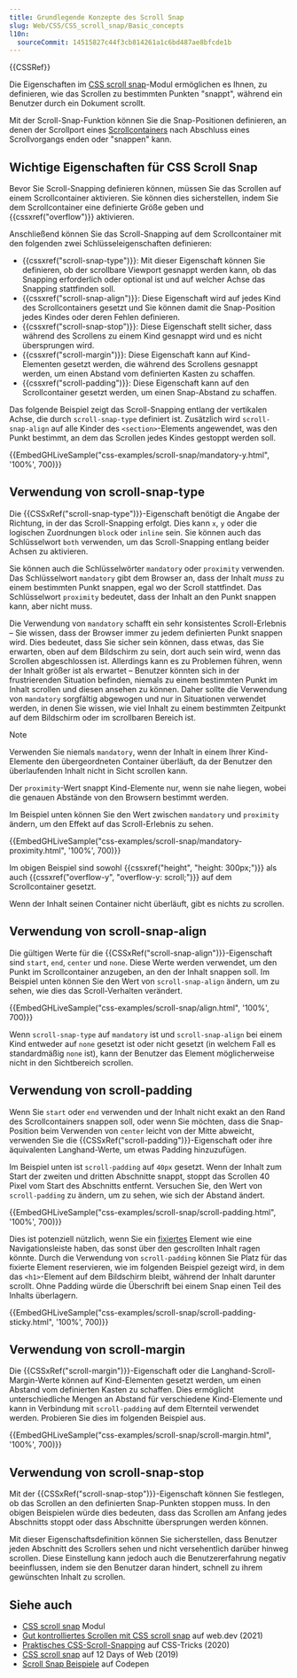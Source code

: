 ```yaml
---
title: Grundlegende Konzepte des Scroll Snap
slug: Web/CSS/CSS_scroll_snap/Basic_concepts
l10n:
  sourceCommit: 14515827c44f3cb814261a1c6bd487ae8bfcde1b
---
```


{{CSSRef}}

Die Eigenschaften im [CSS scroll snap](/de/docs/Web/CSS/CSS_scroll_snap)-Modul ermöglichen es Ihnen, zu definieren, wie das Scrollen zu bestimmten Punkten "snappt", während ein Benutzer durch ein Dokument scrollt.

Mit der Scroll-Snap-Funktion können Sie die Snap-Positionen definieren, an denen der Scrollport eines [Scrollcontainers](/de/docs/Glossary/Scroll_container) nach Abschluss eines Scrollvorgangs enden oder "snappen" kann.

## Wichtige Eigenschaften für CSS Scroll Snap

Bevor Sie Scroll-Snapping definieren können, müssen Sie das Scrollen auf einem Scrollcontainer aktivieren. Sie können dies sicherstellen, indem Sie dem Scrollcontainer eine definierte Größe geben und {{cssxref("overflow")}} aktivieren.

Anschließend können Sie das Scroll-Snapping auf dem Scrollcontainer mit den folgenden zwei Schlüsseleigenschaften definieren:

- {{cssxref("scroll-snap-type")}}: Mit dieser Eigenschaft können Sie definieren, ob der scrollbare Viewport gesnappt werden kann, ob das Snapping erforderlich oder optional ist und auf welcher Achse das Snapping stattfinden soll.
- {{cssxref("scroll-snap-align")}}: Diese Eigenschaft wird auf jedes Kind des Scrollcontainers gesetzt und Sie können damit die Snap-Position jedes Kindes oder deren Fehlen definieren.
- {{cssxref("scroll-snap-stop")}}: Diese Eigenschaft stellt sicher, dass während des Scrollens zu einem Kind gesnappt wird und es nicht übersprungen wird.
- {{cssxref("scroll-margin")}}: Diese Eigenschaft kann auf Kind-Elementen gesetzt werden, die während des Scrollens gesnappt werden, um einen Abstand vom definierten Kasten zu schaffen.
- {{cssxref("scroll-padding")}}: Diese Eigenschaft kann auf den Scrollcontainer gesetzt werden, um einen Snap-Abstand zu schaffen.

Das folgende Beispiel zeigt das Scroll-Snapping entlang der vertikalen Achse, die durch `scroll-snap-type` definiert ist. Zusätzlich wird `scroll-snap-align` auf alle Kinder des `<section>`-Elements angewendet, was den Punkt bestimmt, an dem das Scrollen jedes Kindes gestoppt werden soll.

{{EmbedGHLiveSample("css-examples/scroll-snap/mandatory-y.html", '100%', 700)}}

## Verwendung von scroll-snap-type

Die {{CSSxRef("scroll-snap-type")}}-Eigenschaft benötigt die Angabe der Richtung, in der das Scroll-Snapping erfolgt. Dies kann `x`, `y` oder die logischen Zuordnungen `block` oder `inline` sein. Sie können auch das Schlüsselwort `both` verwenden, um das Scroll-Snapping entlang beider Achsen zu aktivieren.

Sie können auch die Schlüsselwörter `mandatory` oder `proximity` verwenden. Das Schlüsselwort `mandatory` gibt dem Browser an, dass der Inhalt _muss_ zu einem bestimmten Punkt snappen, egal wo der Scroll stattfindet. Das Schlüsselwort `proximity` bedeutet, dass der Inhalt an den Punkt snappen kann, aber nicht muss.

Die Verwendung von `mandatory` schafft ein sehr konsistentes Scroll-Erlebnis – Sie wissen, dass der Browser immer zu jedem definierten Punkt snappen wird. Dies bedeutet, dass Sie sicher sein können, dass etwas, das Sie erwarten, oben auf dem Bildschirm zu sein, dort auch sein wird, wenn das Scrollen abgeschlossen ist. Allerdings kann es zu Problemen führen, wenn der Inhalt größer ist als erwartet – Benutzer könnten sich in der frustrierenden Situation befinden, niemals zu einem bestimmten Punkt im Inhalt scrollen und diesen ansehen zu können. Daher sollte die Verwendung von `mandatory` sorgfältig abgewogen und nur in Situationen verwendet werden, in denen Sie wissen, wie viel Inhalt zu einem bestimmten Zeitpunkt auf dem Bildschirm oder im scrollbaren Bereich ist.

> [!NOTE]
> Verwenden Sie niemals `mandatory`, wenn der Inhalt in einem Ihrer Kind-Elemente den übergeordneten Container überläuft, da der Benutzer den überlaufenden Inhalt nicht in Sicht scrollen kann.

Der `proximity`-Wert snappt Kind-Elemente nur, wenn sie nahe liegen, wobei die genauen Abstände von den Browsern bestimmt werden.

Im Beispiel unten können Sie den Wert zwischen `mandatory` und `proximity` ändern, um den Effekt auf das Scroll-Erlebnis zu sehen.

{{EmbedGHLiveSample("css-examples/scroll-snap/mandatory-proximity.html", '100%', 700)}}

Im obigen Beispiel sind sowohl {{cssxref("height", "height: 300px;")}} als auch {{cssxref("overflow-y", "overflow-y: scroll;")}} auf dem Scrollcontainer gesetzt.

Wenn der Inhalt seinen Container nicht überläuft, gibt es nichts zu scrollen.

## Verwendung von scroll-snap-align

Die gültigen Werte für die {{CSSxRef("scroll-snap-align")}}-Eigenschaft sind `start`, `end`, `center` und `none`. Diese Werte werden verwendet, um den Punkt im Scrollcontainer anzugeben, an den der Inhalt snappen soll. Im Beispiel unten können Sie den Wert von `scroll-snap-align` ändern, um zu sehen, wie dies das Scroll-Verhalten verändert.

{{EmbedGHLiveSample("css-examples/scroll-snap/align.html", '100%', 700)}}

Wenn `scroll-snap-type` auf `mandatory` ist und `scroll-snap-align` bei einem Kind entweder auf `none` gesetzt ist oder nicht gesetzt (in welchem Fall es standardmäßig `none` ist), kann der Benutzer das Element möglicherweise nicht in den Sichtbereich scrollen.

## Verwendung von scroll-padding

Wenn Sie `start` oder `end` verwenden und der Inhalt nicht exakt an den Rand des Scrollcontainers snappen soll, oder wenn Sie möchten, dass die Snap-Position beim Verwenden von `center` leicht von der Mitte abweicht, verwenden Sie die {{CSSxRef("scroll-padding")}}-Eigenschaft oder ihre äquivalenten Langhand-Werte, um etwas Padding hinzuzufügen.

Im Beispiel unten ist `scroll-padding` auf `40px` gesetzt. Wenn der Inhalt zum Start der zweiten und dritten Abschnitte snappt, stoppt das Scrollen 40 Pixel vom Start des Abschnitts entfernt. Versuchen Sie, den Wert von `scroll-padding` zu ändern, um zu sehen, wie sich der Abstand ändert.

{{EmbedGHLiveSample("css-examples/scroll-snap/scroll-padding.html", '100%', 700)}}

Dies ist potenziell nützlich, wenn Sie ein [fixiertes](/de/docs/Web/CSS/position#fixed_positioning) Element wie eine Navigationsleiste haben, das sonst über den gescrollten Inhalt ragen könnte. Durch die Verwendung von `scroll-padding` können Sie Platz für das fixierte Element reservieren, wie im folgenden Beispiel gezeigt wird, in dem das `<h1>`-Element auf dem Bildschirm bleibt, während der Inhalt darunter scrollt. Ohne Padding würde die Überschrift bei einem Snap einen Teil des Inhalts überlagern.

{{EmbedGHLiveSample("css-examples/scroll-snap/scroll-padding-sticky.html", '100%', 700)}}

## Verwendung von scroll-margin

Die {{CSSxRef("scroll-margin")}}-Eigenschaft oder die Langhand-Scroll-Margin-Werte können auf Kind-Elementen gesetzt werden, um einen Abstand vom definierten Kasten zu schaffen. Dies ermöglicht unterschiedliche Mengen an Abstand für verschiedene Kind-Elemente und kann in Verbindung mit `scroll-padding` auf dem Elternteil verwendet werden. Probieren Sie dies im folgenden Beispiel aus.

{{EmbedGHLiveSample("css-examples/scroll-snap/scroll-margin.html", '100%', 700)}}

## Verwendung von scroll-snap-stop

Mit der {{CSSxRef("scroll-snap-stop")}}-Eigenschaft können Sie festlegen, ob das Scrollen an den definierten Snap-Punkten stoppen muss. In den obigen Beispielen würde dies bedeuten, dass das Scrollen am Anfang jedes Abschnitts stoppt oder dass Abschnitte übersprungen werden können.

Mit dieser Eigenschaftsdefinition können Sie sicherstellen, dass Benutzer jeden Abschnitt des Scrollers sehen und nicht versehentlich darüber hinweg scrollen. Diese Einstellung kann jedoch auch die Benutzererfahrung negativ beeinflussen, indem sie den Benutzer daran hindert, schnell zu ihrem gewünschten Inhalt zu scrollen.

## Siehe auch

- [CSS scroll snap](/de/docs/Web/CSS/CSS_scroll_snap) Modul
- [Gut kontrolliertes Scrollen mit CSS scroll snap](https://web.dev/articles/css-scroll-snap) auf web.dev (2021)
- [Praktisches CSS-Scroll-Snapping](https://css-tricks.com/practical-css-scroll-snapping/) auf CSS-Tricks (2020)
- [CSS scroll snap](https://12daysofweb.dev/2022/css-scroll-snap/) auf 12 Days of Web (2019)
- [Scroll Snap Beispiele](https://codepen.io/collection/KpqBGW) auf Codepen
